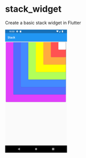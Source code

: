 # stack_widget

Create a basic stack widget in Flutter

<img src='../screenshots/stack_widget.png' width=200, height=400>